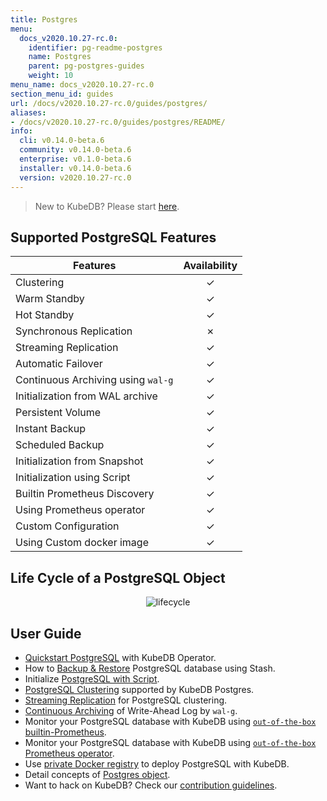 ```yaml
---
title: Postgres
menu:
  docs_v2020.10.27-rc.0:
    identifier: pg-readme-postgres
    name: Postgres
    parent: pg-postgres-guides
    weight: 10
menu_name: docs_v2020.10.27-rc.0
section_menu_id: guides
url: /docs/v2020.10.27-rc.0/guides/postgres/
aliases:
- /docs/v2020.10.27-rc.0/guides/postgres/README/
info:
  cli: v0.14.0-beta.6
  community: v0.14.0-beta.6
  enterprise: v0.1.0-beta.6
  installer: v0.14.0-beta.6
  version: v2020.10.27-rc.0
---
```


> New to KubeDB? Please start [here](/docs/v2020.10.27-rc.0/README).

## Supported PostgreSQL Features

| Features                           | Availability |
| ---------------------------------- | :----------: |
| Clustering                         |   &#10003;   |
| Warm Standby                       |   &#10003;   |
| Hot Standby                        |   &#10003;   |
| Synchronous Replication            |   &#10007;   |
| Streaming Replication              |   &#10003;   |
| Automatic Failover                 |   &#10003;   |
| Continuous Archiving using `wal-g` |   &#10003;   |
| Initialization from WAL archive    |   &#10003;   |
| Persistent Volume                  |   &#10003;   |
| Instant Backup                     |   &#10003;   |
| Scheduled Backup                   |   &#10003;   |
| Initialization from Snapshot       |   &#10003;   |
| Initialization using Script        |   &#10003;   |
| Builtin Prometheus Discovery       |   &#10003;   |
| Using Prometheus operator          |   &#10003;   |
| Custom Configuration               |   &#10003;   |
| Using Custom docker image          |   &#10003;   |

## Life Cycle of a PostgreSQL Object

<p align="center">
  <img alt="lifecycle"  src="/docs/v2020.10.27-rc.0/images/postgres/lifecycle.png">
</p>

## User Guide

- [Quickstart PostgreSQL](/docs/v2020.10.27-rc.0/guides/postgres/quickstart/quickstart) with KubeDB Operator.
- How to [Backup & Restore](/docs/v2020.10.27-rc.0/guides/postgres/backup/stash) PostgreSQL database using Stash.
- Initialize [PostgreSQL with Script](/docs/v2020.10.27-rc.0/guides/postgres/initialization/script_source).
- [PostgreSQL Clustering](/docs/v2020.10.27-rc.0/guides/postgres/clustering/ha_cluster) supported by KubeDB Postgres.
- [Streaming Replication](/docs/v2020.10.27-rc.0/guides/postgres/clustering/streaming_replication) for PostgreSQL clustering.
- [Continuous Archiving](/docs/v2020.10.27-rc.0/guides/postgres/backup/wal/continuous_archiving) of Write-Ahead Log by `wal-g`.
- Monitor your PostgreSQL database with KubeDB using [`out-of-the-box` builtin-Prometheus](/docs/v2020.10.27-rc.0/guides/postgres/monitoring/using-builtin-prometheus).
- Monitor your PostgreSQL database with KubeDB using [`out-of-the-box` Prometheus operator](/docs/v2020.10.27-rc.0/guides/postgres/monitoring/using-prometheus-operator).
- Use [private Docker registry](/docs/v2020.10.27-rc.0/guides/postgres/private-registry/using-private-registry) to deploy PostgreSQL with KubeDB.
- Detail concepts of [Postgres object](/docs/v2020.10.27-rc.0/guides/postgres/concepts/postgres).
- Want to hack on KubeDB? Check our [contribution guidelines](/docs/v2020.10.27-rc.0/CONTRIBUTING).
